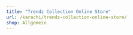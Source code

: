 ```yaml
---
title: "Trendz Collection Online Store"
url: /karachi/trendz-collection-online-store/
shop: Allgemein
---
```

